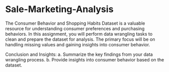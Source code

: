 # Sale-Marketing-Analysis

The Consumer Behavior and Shopping Habits Dataset is a valuable resource for understanding consumer preferences and purchasing behaviors. In this assignment, you will perform data wrangling tasks to clean and prepare the dataset for analysis. The primary focus will be on handling missing values and gaining insights into consumer behavior.

Conclusion and Insights:
a. Summarize the key findings from your data wrangling process.
b. Provide insights into consumer behavior based on the dataset.
